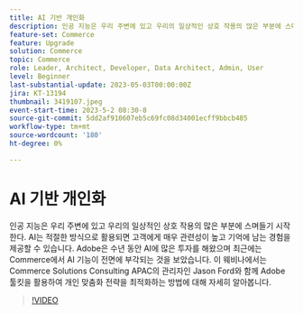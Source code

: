 ```yaml
---
title: AI 기반 개인화
description: 인공 지능은 우리 주변에 있고 우리의 일상적인 상호 작용의 많은 부분에 스며들기 시작한다. AI는 적절한 방식으로 활용되면 고객에게 매우 관련성이 높고 기억에 남는 경험을 제공할 수 있습니다. Adobe은 수년 동안 AI에 많은 투자를 해왔으며 최근에는 Commerce에서 AI 기능이 전면에 부각되는 것을 보았습니다. 이 웨비나에서는 Commerce Solutions Consulting APAC의 관리자인 Jason Ford와 함께 Adobe 툴킷을 활용하여 개인 맞춤화 전략을 최적화하는 방법에 대해 자세히 알아봅니다.
feature-set: Commerce
feature: Upgrade
solution: Commerce
topic: Commerce
role: Leader, Architect, Developer, Data Architect, Admin, User
level: Beginner
last-substantial-update: 2023-05-03T00:00:00Z
jira: KT-13194
thumbnail: 3419107.jpeg
event-start-time: 2023-5-2 08:30-8
source-git-commit: 5dd2af910607eb5c69fc08d34001ecff9bbcb485
workflow-type: tm+mt
source-wordcount: '180'
ht-degree: 0%

---
```



# AI 기반 개인화

인공 지능은 우리 주변에 있고 우리의 일상적인 상호 작용의 많은 부분에 스며들기 시작한다. AI는 적절한 방식으로 활용되면 고객에게 매우 관련성이 높고 기억에 남는 경험을 제공할 수 있습니다. Adobe은 수년 동안 AI에 많은 투자를 해왔으며 최근에는 Commerce에서 AI 기능이 전면에 부각되는 것을 보았습니다. 이 웨비나에서는 Commerce Solutions Consulting APAC의 관리자인 Jason Ford와 함께 Adobe 툴킷을 활용하여 개인 맞춤화 전략을 최적화하는 방법에 대해 자세히 알아봅니다.

>[!VIDEO](https://video.tv.adobe.com/v/3419107/?learn=on)
